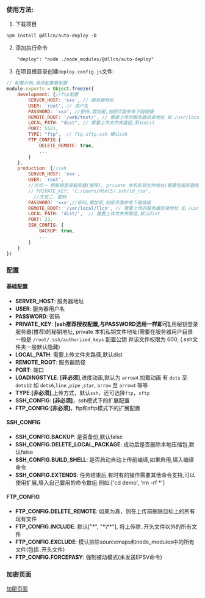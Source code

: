 ### 使用方法:

1. 下载项目
```
npm install @dllcn/auto-deploy -D
```

2. 添加执行命令
```
    "deploy": "node ./node_modules/@dllcn/auto-deploy"
```

3. 在项目根目录创建`deploy.config.js`文件:
   
  ```javascript
  // 配置示例,具体配置看配置
  module.exports = Object.freeze({
      development: {//ftp配置
          SERVER_HOST: 'xxx', // 服务器地址
          USER: 'root', // 用户名
          PASSWORD: 'xxx', //密码,需加密,加密页面参考下面链接
          REMOTE_ROOT: '/web/test/', // 需要上传的服务器目录地址 如 /usr/local/nginx/html
          LOCAL_PATH: "dist", // 需要上传文件夹路径,默认dist
          PORT: 5521,
          TYPE: "ftp",  // ftp,sftp,ssh 模认ssh
          FTP_CONFIG:{
              DELETE_REMOTE: true,
              ...
          }
      },
      production: {//ssh
          SERVER_HOST: 'xxx',
          USER: 'root',
          //方式一 用秘钥登录服务器(推荐), private 本机私钥文件地址(需要在服务器用户目录 一般是 /root/.ssh/authorized_keys 配置公钥 并该文件权限为 600, (.ssh文件夹一般默认隐藏)
          // PRIVATE_KEY: 'C:/Users/Html5/.ssh/id_rsa',
        	//方式二，密码
          PASSWORD: 'xxx',//密码,需加密,加密页面参考下面链接
          REMOTE_ROOT: '/var/local/llcn', // 需要上传的服务器目录地址 如 /usr/local/nginx/html
          LOCAL_PATH: 'dist/',  // 需要上传文件夹路径,默认dist
          PORT: 22,
          SSH_CONFIG: {
              BACKUP: true,
              ...
          }
      }
  })
  ```


### 配置

#### 基础配置
- **SERVER_HOST**:  服务器地址
- **USER**: 服务器用户名
- **PASSWORD**: 密码
- **PRIVATE_KEY**: **[ssh推荐授权配置,与PASSWORD选用一样即可]**,用秘钥登录服务器(推荐)的秘钥地址, private 本机私钥文件地址(需要在服务器用户目录 一般是 `/root/.ssh/authorized_keys` 配置公钥 并该文件权限为 600, (.ssh文件夹一般默认隐藏)
- **LOCAL_PATH**: 需要上传文件夹路径,默认dist
- **REMOTE_ROOT**: 服务器路径
- **PORT**: 端口
- **LOADINGSTYLE**: **[非必须]**,进度动画,默认为 `arrow4` 加载动画 有 `dots` 至 `dots12` 如 `dots6`,`line` ,`pipe` ,`star`, `arrow` 至 `arrow4` 等等
- **TYPE**:**[非必须]**,上传方式，默认`ssh`，还可选择`ftp`，`sftp`
- **SSH_CONFIG**: **[非必须]**，ssh模式下的扩展配置
- **FTP_CONFIG**:**[非必须]**，ftp和sftp模式下的扩展配置



#### SSH_CONFIG

- **SSH_CONFIG.BACKUP**: 是否备份,默认false
- **SSH_CONFIG.DELETE_LOCAL_PACKAGE**: 成功后是否删除本地压缩包,默认false
- **SSH_CONFIG.BUILD_SHELL**: 是否启动自动上传前编译,如果启用,填入编译命令
- **SSH_CONFIG.EXTENDS**: 任务结束后,有时有的操作需要其他命令支持,可以使用扩展,填入自己要用的命令数组.例如:['cd demo', 'rm -rf *']



#### FTP_CONFIG

- **FTP_CONFIG.DELETE_REMOTE**: 如果为真，则在上传前删除目标上的所有现有文件
- **FTP_CONFIG.INCLUDE**: 默认["\*", "\*\\*\*"], 将上传除`.`开头文件以外的所有文件
- **FTP_CONFIG.EXCLUDE**: 模认排除sourcemaps和node_modules中的所有文件(包括`.`开头文件)
- **FTP_CONFIG.FORCEPASY**: 强制被动模式(未发送EPSV命令)



### 加密页面

[加密页面](./index.html)
